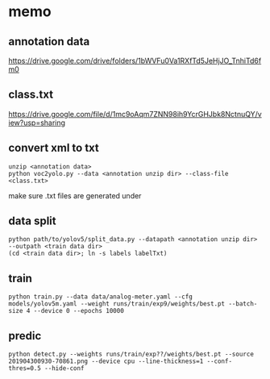 # memo

## annotation data

https://drive.google.com/drive/folders/1bWVFu0Va1RXfTd5JeHjJO_TnhiTd6fm0

## class.txt

https://drive.google.com/file/d/1mc9oAqm7ZNN98ih9YcrGHJbk8NctnuQY/view?usp=sharing

## convert xml to txt

```
unzip <annotation data>
python voc2yolo.py --data <annotation unzip dir> --class-file <class.txt>
```

make sure .txt files are generated under <annotation unzip dir>

## data split

```
python path/to/yolov5/split_data.py --datapath <annotation unzip dir> --outpath <train data dir>
(cd <train data dir>; ln -s labels labelTxt)
```

## train

```
python train.py --data data/analog-meter.yaml --cfg models/yolov5m.yaml --weight runs/train/exp9/weights/best.pt --batch-size 4 --device 0 --epochs 10000
```

## predic

```
python detect.py --weights runs/train/exp??/weights/best.pt --source 201904300930-70861.png --device cpu --line-thickness=1 --conf-thres=0.5 --hide-conf
```
